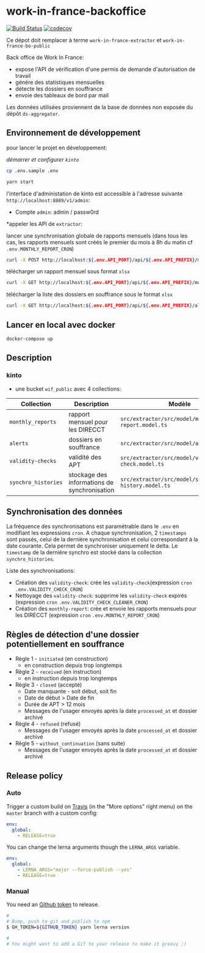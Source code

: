 # work-in-france-backoffice

[![Build Status](https://travis-ci.com/SocialGouv/work-in-france-backoffice.svg?branch=master)](https://travis-ci.com/SocialGouv/work-in-france-backoffice)
[![codecov](https://codecov.io/gh/SocialGouv/work-in-france-backoffice/branch/master/graph/badge.svg)](https://codecov.io/gh/SocialGouv/work-in-france-backoffice)

Ce dépot doit remplacer à terme `work-in-france-extractor` et `work-in-france-bo-public`

Back office de Work In France:
- expose l'API de vérification d'une permis de demande d'autorisation de travail
- génére des statistiques mensuelles
- détecte les dossiers en souffrance
- envoie des tableaux de bord par mail

Les données utilisées proviennent de la base de données non exposée du dépôt `ds-aggregator`.

## Environnement de développement

pour lancer le projet en développement:

*démarrer et configurer `kinto`*

```bash
cp .env.sample .env
```

```bash
yarn start
```

l'interface d'administation de kinto est accessible à l'adresse suivante `http://localhost:8889/v1/admin`:
- Compte `admin`: admin / passw0rd

*appeler les API de `extractor`:

lancer une synchronisation globale de rapports mensuels (dans tous les cas, les rapports mensuels sont créés le premier du mois à 8h du matin cf `.env.MONTHLY_REPORT_CRON`)
```bash
curl -X POST http://localhost:${.env.API_PORT}/api/${.env.API_PREFIX}/monthly-reports/sync-all
```

télécharger un rapport mensuel sous format `xlsx`
 ```bash
curl -X GET http://localhost:${.env.API_PORT}/api/${.env.API_PREFIX}/monthly-reports/:year/:month/:group/download
```

télécharger la liste des dossiers en souffrance sous le format `xlsx`
 ```bash
curl -X GET http://localhost:${.env.API_PORT}/api/${.env.API_PREFIX}/alerts/download
```

## Lancer en local avec docker

```bash
docker-compose up
```

## Description

### kinto

- une bucket `wif_public` avec 4 collections:

|Collection         |Description                                            | Modèle                                            |
|-------------------|-------------------------------------------------------|---------------------------------------------------|
|`monthly_reports`  | rapport mensuel pour les DIRECCT                      | `src/extractor/src/model/monthly-report.model.ts` |
|`alerts`           | dossiers en souffrance                                | `src/extractor/src/model/alert.model.ts`          |
|`validity-checks`  | validité des APT                                      | `src/extractor/src/model/validity-check.model.ts` |
|`synchro_histories`| stockage des informations de synchronisation          | `src/extractor/src/model/synchro-history.model.ts`|


## Synchronisation des données

La fréquence des synchronisations est paramétrable dans le `.env` en modifiant les expressions `cron`. A chaque synchronisation, 2 `timestamps` sont passés, celui de la dernière synchronisation et celui correspondant à la date courante. Cela permet de synchroniser uniquement le delta. Le `timestamp` de la dernière synchro est stocké dans la collection `synchro_histories`.

Liste des synchronisations:
- Création des `validity-check`: crée les `validity-check`(expression `cron` `.env.VALIDITY_CHECK_CRON`)
- Nettoyage des `validity-check`: supprime les `validity-check` expirés (expression `cron` `.env.VALIDITY_CHECK_CLEANER_CRON`)
- Création des `monthly-report`: crée et envoie les rapports mensuels pour les DIRECCT (expression `cron` `.env.MONTHLY_REPORT_CRON`)


## Règles de détection d'une dossier potentiellement en souffrance

- Règle 1 - `initiated` (en construction)
    - en construction depuis trop longtemps
- Règle 2 - `received` (en instruction)
    - en instruction depuis trop longtemps
- Règle 3 - `closed` (accepté)
    - Date manquante - soit début, soit fin
    - Date de début > Date de fin
    - Durée de APT > 12 mois
    - Messages de l'usager envoyés après la date `processed_at` et dossier archivé
- Règle 4 - `refused` (refusé)
    - Messages de l'usager envoyés après la date `processed_at` et dossier archivé
- Règle 5 - `without_continuation` (sans suite)
    - Messages de l'usager envoyés après la date `processed_at` et dossier archivé


## Release policy

### Auto

Trigger a custom build on [Travis](https://travis-ci.com/SocialGouv/work-in-france-backoffice) (in the "More options" right menu) on the `master` branch with a custom config:

```yml
env:
  global:
    - RELEASE=true
```

You can change the lerna arguments though the `LERNA_ARGS` variable.

```yml
env:
  global:
    - LERNA_ARGS="major --force-publish --yes"
    - RELEASE=true
```

### Manual

You need an [Github token](https://github.com/settings/tokens/new) to release.

```sh
#
# Bump, push to git and publish to npm
$ GH_TOKEN=${GITHUB_TOKEN} yarn lerna version

#
# You might want to add a Gif to your release to make it groovy ;)
```


